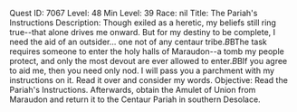Quest ID: 7067
Level: 48
Min Level: 39
Race: nil
Title: The Pariah's Instructions
Description: Though exiled as a heretic, my beliefs still ring true--that alone drives me onward. But for my destiny to be complete, I need the aid of an outsider... one not of any centaur tribe.$B$BThe task requires someone to enter the holy halls of Maraudon--a tomb my people protect, and only the most devout are ever allowed to enter.$B$BIf you agree to aid me, then you need only nod. I will pass you a parchment with my instructions on it. Read it over and consider my words.
Objective: Read the Pariah's Instructions. Afterwards, obtain the Amulet of Union from Maraudon and return it to the Centaur Pariah in southern Desolace.

